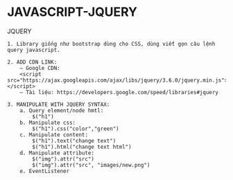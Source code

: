 # JAVASCRIPT-JQUERY

JQUERY

	1. Library giống như bootstrap dùng cho CSS, dùng viết gọn câu lệnh query javascript.
	
	2. ADD CDN LINK:
		– Google CDN: 
		<script src="https://ajax.googleapis.com/ajax/libs/jquery/3.6.0/jquery.min.js"></script>
		– Tài liệu: https://developers.google.com/speed/libraries#jquery
	
	3. MANIPULATE WITH JQUERY SYNTAX:
		a. Query element/node hmtl: 
			$("h1")
		b. Manipulate css: 
			$("h1").css("color","green")
		c. Manipulate content:  
			$("h1").text("change text")
			$("h1").html("change text html")
		d. Manipulate attribute: 
			$("img").attr("src")
			$("img").attr("src", "images/new.png")
		e. EventListener

